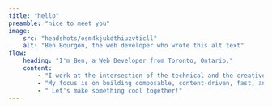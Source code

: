 ```yaml
---
title: "hello"
preamble: "nice to meet you"
image:
    src: "headshots/osm4kjukdthiuzvticll"
    alt: "Ben Bourgon, the web developer who wrote this alt text"
flow:
    heading: "I'm Ben, a Web Dev­eloper from Toronto, Ontario."
    content:
        - "I work at the intersection of the technical and the creative to bring design ideas to life."
        - "My focus is on building composable, content-driven, fast, and accessible websites that serve the needs of businesses and individual users."
        - " Let's make something cool together!"
---
```

